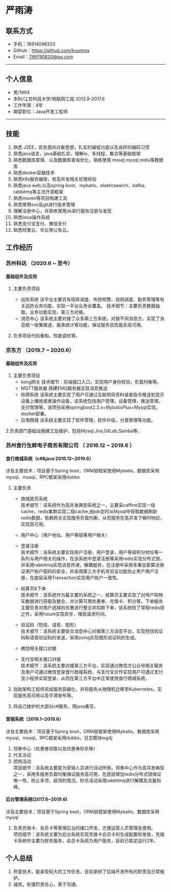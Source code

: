 # 严雨涛

## 联系方式
- 手机：18914098203 
- Github：https://github.com/kuunnss
- Email：799795820@qq.com


---

## 个人信息

 - 男/1994 
 - 本科/江苏科技大学/物联网工程 2013.9-2017.6
 - 工作年限：4年
 - 期望职位：Java开发工程师

---

## 技能
1.  熟悉 J2EE，具有面向对象思想，扎实的编程功底以及良好的编码习惯
2.  熟悉java语言，java基础扎实，理解io、多线程、集合等基础框架
3.  熟悉数据库原理、以及数据库查询优化，熟练使用 mssql,mysql,redis等数据库
4.  熟悉docker容器技术
5.  熟悉k8s服务编排，有高并发相关处理经验
6.  熟悉java web,以及spring boot、mybatis、elasticsearch、kafka、rabbitmq等主流开源框架
7.  熟悉maven等项目构建工具
8.  熟悉使用svn及git进行版本管理
9.  理解注册中心，并熟练使用zk进行服务注册与发现
10. 熟悉linux操作系统
11. 熟悉支付宝支付、微信支付
12. 熟悉阿里云，华云等公有云。

## 工作经历

### 苏州科达 （2020.6 ~ 至今）
#### 基础组件及应用
1. 主要负责项目
   - 巡防系统
     该平台主要具有指挥调度、布控预警、视频调度、勤务管理等有关巡防业务功能，实现一平台业务全覆盖。
     技术细节：主要负责数据抽取，业务功能实现，第三方对接。
   - 消息中心
     该系统主要对接了众多第三方系统，对接不同消息方，实现了消息统一收集推送，报表统计等功能，保证服务高性能及高可用。
     
2. 负责项目代码重构，性能调优等。

### 京东方 （2019.7 ~ 2020.6）
#### 基础组件及应用
1. 主要负责项目
   - kong网关 
     技术细节：后端接口入口，实现用户身份校验，负载均衡等。
   - MQTT服务器
     搭建EMQ服务器实现消息推送
   - 标牌系统
     该系统主要实现了用户可通过互联网将资料或者指令推送到显示设备上播放或者操作设备，该系统包括用户管理，设备管理，推送管理，支付管理等，该项目采用springboot2.2.x+MybatisPlus+Mysql实现，docker部署。
   - 应用商城
     该系统主要实现了软件管理，软件升级，分类管理等功能。
     
2.负责部门基础设施建立及维护，包括Mysql,Jira,GitLab,Samba等。

### 苏州食行生鲜电子商务有限公司 （ 2016.12 ~ 2019.6 ）

#### 食行商城系统（c#&java 2016.12~2019.6）

涉及主要技术：项目基于Spring boot，ORM层框架使用Mybatis，数据库采用mysql、mssql，RPC框架采用dubbo
1. 主要负责
   - 商城首页系统   
     技术细节：该系统作为高并发典型系统之一，主要采caffine实现一级cache，redis集群实现二级cache,由job定时从Mysql中获取数据刷新redis数据，依赖网关实现服务负载均衡，从而服务在高并发下瞬时响应，实现高可用。
     
   - 用户中心（用户地址、用户等级等用户相关）
   - 登录注册  
     技术细节：该系统主要实现用户注册，用户登录，用户等级积分地址等一系列与用户相关的操作，在该系统中登录注册等采用redis实现分布式锁，并采用rabbitmq实现消息传递，解耦服务，在注册中采用多重加密算法保证用户账户密码的安全，并采用第三方手机号验证功能防止黑产用户注册，在底层采用Transaction实现用户账户一致性。
     
   - 结算页&下单  
     技术细节：该系统作为最主要的系统之一，结算页主要实现了对用户购物车数据进行获取及整合，并计算可用优惠券、充值卡、积分等，下单服务主要负责对用户选择的优惠进行整合并扣款下单，该系统除了常规redis锁之外，采用future实现异步，降低请求时间。
     
   - 验证码（短信、语音、图形）  
     技术细节：该系统主要联合消息中心对接第三方消息平台，实现短信验证码和语音验证码的发送，采用zxing实现图形验证码的生成。
     
   - 微信相关接口对接  
   - 支付宝相关接口对接  
     技术细节：该系统主要对接第三方平台，实现通过微信方公众号相关服务及用户可通过微信登录食行商城系统，与支付宝合作实现用户可通过支付宝小程序实现登录，从而在第三方平台中正常使用食行商城系统。
     
2. 协助架构工程师完成服务容器化，并将服务从物理机迁移至Kubernetes，实现服务高可用以及平滑发布等。
3. 将自己维护的大部分c#服务，用java重写。

#### 营销系统（2019.1~2019.6）
涉及主要技术：项目基于Spring boot，ORM层框架使用Mybatis，数据库采用mysql、mssql，RPC框架采用dubbo，日志模块log4j
1. 领券中心（优惠券领取以及优惠券秒杀等）
2. 代言活动
3. 团购活动  
  项目细节：该系统主要是为营销人员进行活动所用，领券中心作为高并发典型之一，采用多服务负载均衡保证服务高可用，在底层增加redis分布式锁保证唯一性，防止多领，超领的情况，秒杀活动采用rabbitmq进行解耦及流量削峰。

#### 后台管理系统(2017.6~2019.6)  
涉及主要技术：项目基于Spring boot，ORM层框架使用Mybatis，数据库采用mysql
1. 负责充值卡、会员卡等管理后台的接口开发，方便运营人员管理及使用。  
   项目细节：该系统主要为后台系统实现充值卡会员卡的生成配置和发放，充值卡系统中主要为财务服务，会员卡系统为用户服务，目前已稳定运行2年。

## 个人总结
 1. 热爱技术，能承受较大的工作任务，目前承担了后端开发所有的职责及日常维护。
 2. 诚信，有强烈责任心，善于沟通。

